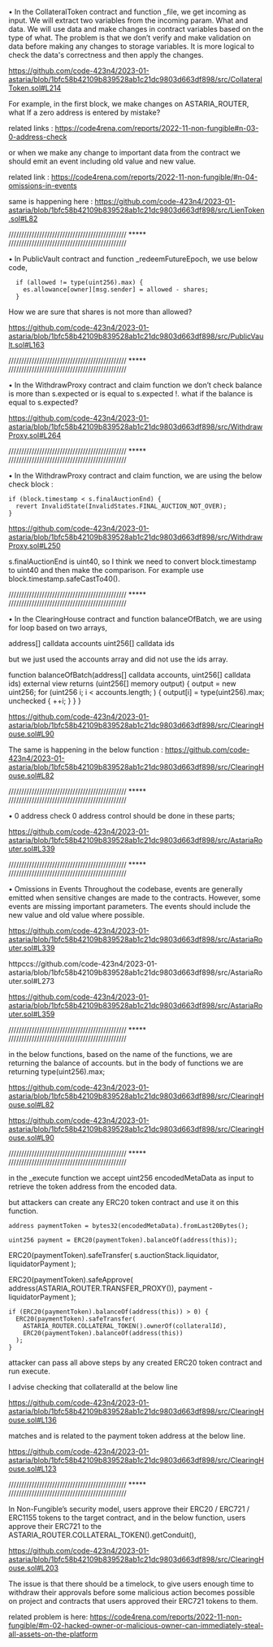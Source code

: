 •	In the CollateralToken contract and function _file, we get incoming as input. We will extract two variables from the incoming param. What and data. We will use data and make changes in contract variables based on the type of what. The problem is that we don’t verify and make validation on data before making any changes to storage variables. It is more logical to check the data's correctness and then apply the changes. 

https://github.com/code-423n4/2023-01-astaria/blob/1bfc58b42109b839528ab1c21dc9803d663df898/src/CollateralToken.sol#L214

For example, in the first block, we make changes on ASTARIA_ROUTER, what If a zero address is entered by mistake? 

related links :
https://code4rena.com/reports/2022-11-non-fungible#n-03-0-address-check

or when we make any change to important data from the contract we should emit an event including old value and new value.

related link :
https://code4rena.com/reports/2022-11-non-fungible/#n-04-omissions-in-events

same is happening here :
https://github.com/code-423n4/2023-01-astaria/blob/1bfc58b42109b839528ab1c21dc9803d663df898/src/LienToken.sol#L82

////////////////////////////////////////////// ***** //////////////////////////////////////////////

•	In PublicVault contract and function _redeemFutureEpoch, we use below code, 

      if (allowed != type(uint256).max) {
        es.allowance[owner][msg.sender] = allowed - shares;
      }

How we are sure that shares is not more than allowed?

https://github.com/code-423n4/2023-01-astaria/blob/1bfc58b42109b839528ab1c21dc9803d663df898/src/PublicVault.sol#L163

////////////////////////////////////////////// ***** //////////////////////////////////////////////

•	In the WithdrawProxy contract and claim function we don’t check balance is more than s.expected or is equal to s.expected !. what if the balance is equal to s.expected? 

https://github.com/code-423n4/2023-01-astaria/blob/1bfc58b42109b839528ab1c21dc9803d663df898/src/WithdrawProxy.sol#L264

////////////////////////////////////////////// ***** //////////////////////////////////////////////

•	In the WithdrawProxy contract and claim function, we are using the below check block :

    if (block.timestamp < s.finalAuctionEnd) {
      revert InvalidState(InvalidStates.FINAL_AUCTION_NOT_OVER);
    }

https://github.com/code-423n4/2023-01-astaria/blob/1bfc58b42109b839528ab1c21dc9803d663df898/src/WithdrawProxy.sol#L250

s.finalAuctionEnd is uint40, so I think we need to convert block.timestamp to uint40 and then make the comparison. For example use block.timestamp.safeCastTo40().

////////////////////////////////////////////// ***** //////////////////////////////////////////////

•	In the ClearingHouse contract and function balanceOfBatch, we are using for loop based on two arrays, 

address[] calldata accounts
uint256[] calldata ids

but we just used the accounts array and did not use the ids array.

  function balanceOfBatch(address[] calldata accounts, uint256[] calldata ids)
    external
    view
    returns (uint256[] memory output)
  {
    output = new uint256[](accounts.length);
    for (uint256 i; i < accounts.length; ) {
      output[i] = type(uint256).max;
      unchecked {
        ++i;
      }
    }
  }


https://github.com/code-423n4/2023-01-astaria/blob/1bfc58b42109b839528ab1c21dc9803d663df898/src/ClearingHouse.sol#L90

The same is happening in the below function :
https://github.com/code-423n4/2023-01-astaria/blob/1bfc58b42109b839528ab1c21dc9803d663df898/src/ClearingHouse.sol#L82

////////////////////////////////////////////// ***** //////////////////////////////////////////////

•	0 address check
0 address control should be done in these parts;

https://github.com/code-423n4/2023-01-astaria/blob/1bfc58b42109b839528ab1c21dc9803d663df898/src/AstariaRouter.sol#L339

////////////////////////////////////////////// ***** //////////////////////////////////////////////

•	Omissions in Events
Throughout the codebase, events are generally emitted when sensitive changes are made to the contracts. However, some events are missing important parameters. The events should include the new value and old value where possible.

https://github.com/code-423n4/2023-01-astaria/blob/1bfc58b42109b839528ab1c21dc9803d663df898/src/AstariaRouter.sol#L339

httpccs://github.com/code-423n4/2023-01-astaria/blob/1bfc58b42109b839528ab1c21dc9803d663df898/src/AstariaRouter.sol#L273

https://github.com/code-423n4/2023-01-astaria/blob/1bfc58b42109b839528ab1c21dc9803d663df898/src/AstariaRouter.sol#L359

////////////////////////////////////////////// ***** //////////////////////////////////////////////

in the below functions, based on the name of the functions, we are returning the balance of accounts. but in the body of functions we are returning type(uint256).max; 

https://github.com/code-423n4/2023-01-astaria/blob/1bfc58b42109b839528ab1c21dc9803d663df898/src/ClearingHouse.sol#L82

https://github.com/code-423n4/2023-01-astaria/blob/1bfc58b42109b839528ab1c21dc9803d663df898/src/ClearingHouse.sol#L90

////////////////////////////////////////////// ***** //////////////////////////////////////////////

in the _execute function we accept  uint256 encodedMetaData as input to retrieve the token address from the encoded data.

but attackers can create any ERC20 token contract and use it on this function.

    address paymentToken = bytes32(encodedMetaData).fromLast20Bytes();

    uint256 payment = ERC20(paymentToken).balanceOf(address(this));

   ERC20(paymentToken).safeTransfer(
      s.auctionStack.liquidator,
      liquidatorPayment
    );

   ERC20(paymentToken).safeApprove(
      address(ASTARIA_ROUTER.TRANSFER_PROXY()),
      payment - liquidatorPayment
    );


    if (ERC20(paymentToken).balanceOf(address(this)) > 0) {
      ERC20(paymentToken).safeTransfer(
        ASTARIA_ROUTER.COLLATERAL_TOKEN().ownerOf(collateralId),
        ERC20(paymentToken).balanceOf(address(this))
      );
    }

attacker can pass all above steps by any created ERC20 token contract and run execute.

I advise checking that collateralId at the below line
 
https://github.com/code-423n4/2023-01-astaria/blob/1bfc58b42109b839528ab1c21dc9803d663df898/src/ClearingHouse.sol#L136

matches and is related to the payment token address at the below line.

https://github.com/code-423n4/2023-01-astaria/blob/1bfc58b42109b839528ab1c21dc9803d663df898/src/ClearingHouse.sol#L123

////////////////////////////////////////////// ***** //////////////////////////////////////////////

In Non-Fungible’s security model, users approve their ERC20 / ERC721 / ERC1155 tokens to the target contract, and in the below function, users approve their ERC721 to the ASTARIA_ROUTER.COLLATERAL_TOKEN().getConduit(),

https://github.com/code-423n4/2023-01-astaria/blob/1bfc58b42109b839528ab1c21dc9803d663df898/src/ClearingHouse.sol#L203

The issue is that there should be a timelock, to give users enough time to withdraw their approvals before some malicious action becomes possible on project and contracts that users approved their ERC721 tokens to them.

related problem is here:
https://code4rena.com/reports/2022-11-non-fungible/#m-02-hacked-owner-or-malicious-owner-can-immediately-steal-all-assets-on-the-platform